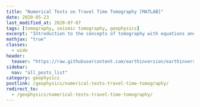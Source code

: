 ```yaml
---
title: "Numerical Tests on Travel Time Tomography [MATLAB]"
date: 2020-05-23
last_modified_at: 2020-07-07
tags: [tomography, seismic tomography, geophysics]
excerpt: "Introduction to the concepts of tomography with equations and codes. Introduction to the concepts of overdetermined, underdetermined and mix-determined problems in Tomography."
mathjax: "true"
classes:
  - wide
header:
  teaser: "https://raw.githubusercontent.com/earthinversion/earthinversion-images/main/images/tomographyModel1.jpg"
sidebar:
  nav: "all_posts_list"
category: geophysics
postlink: /geophysics/numerical-tests-travel-time-tomography/
redirect_to:
  - /geophysics/numerical-tests-travel-time-tomography/
---
```

